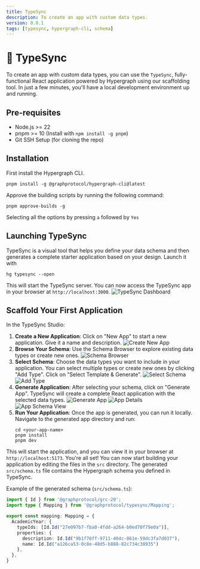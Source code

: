 ```yaml
---
title: TypeSync
description: To create an app with custom data types.
version: 0.0.1
tags: [typesync, hypergraph-cli, schema]
---
```


# 🧬 TypeSync
To create an app with custom data types, you can use the `TypeSync`, fully-functional React application powered by Hypergraph using our scaffolding tool. In just a few minutes, you'll have a local development environment up and running.
## Pre-requisites
- Node.js >= 22
- pnpm >= 10 (Install with `npm install -g pnpm`)
- Git SSH Setup (for cloning the repo)

## Installation
First install the Hypergraph CLI.
```
pnpm install -g @graphprotocol/hypergraph-cli@latest
```
Approve the building scripts by running the following command:
```
pnpm approve-builds -g
```

Selecting all the options by pressing `a` followed by `Yes`


## Launching TypeSync
TypeSync is a visual tool that helps you define your data schema and then generates a complete starter application based on your design. Launch it with
```
hg typesync --open
```
This will start the TypeSync server. You can now access the TypeSync app in your browser at ```http://localhost:3000```.
![TypeSync Dashboard](../static/img/typesync/typesync_dashboard.png)


## Scaffold Your First Application
In the TypeSync Studio:
1. **Create a New Application**: Click on "New App" to start a new application. Give it a name and description.
![Create New App](../static/img/typesync/create_new_app.png)
2. **Browse Your Schema**: Use the Schema Browser to explore existing data types or create new ones. 
![Schema Browser](../static/img/typesync/schema_browser.png)
3. **Select Schema**: Choose the data types you want to include in your application. You can select multiple types or create new ones by clicking "Add Type". Click on "Select Template & Generate".
![Select Schema](../static/img/typesync/select_schema.png)
![Add Type](../static/img/typesync/add_type.png)
4. **Generate Application**: After selecting your schema, click on "Generate App". TypeSync will create a complete React application with the selected data types.
![Generate App](../static/img/typesync/generate_app.png)
![App Details](../static/img/typesync/app_details.png)
![App Schema View](../static/img/typesync/app_schema_view.png)
5. **Run Your Application**: Once the app is generated, you can run it locally. Navigate to the generated app directory and run:
    ```
    cd <your-app-name>
    pnpm install
    pnpm dev
    ```
This will start the application, and you can view it in your browser at `http://localhost:5173`.
You're all set! You can now start building your application by editing the files in the ```src``` directory. The generated ```src/schema.ts``` file contains the Hypergraph schema you defined in TypeSync.

Example of the generated schema (```src/schema.ts```):
```typescript
import { Id } from '@graphprotocol/grc-20';
import type { Mapping } from '@graphprotocol/typesync/Mapping';

export const mapping: Mapping = {
  AcademicYear: {
    typeIds: [Id.Id("27e097b7-fba0-4fdd-a264-b0ed70f79e0a")],
    properties: {
      description: Id.Id("9b1f76ff-9711-404c-861e-59dc3fa7d037"),
      name: Id.Id("a126ca53-0c8e-48d5-b888-82c734c38935")
    },
  },
}
```